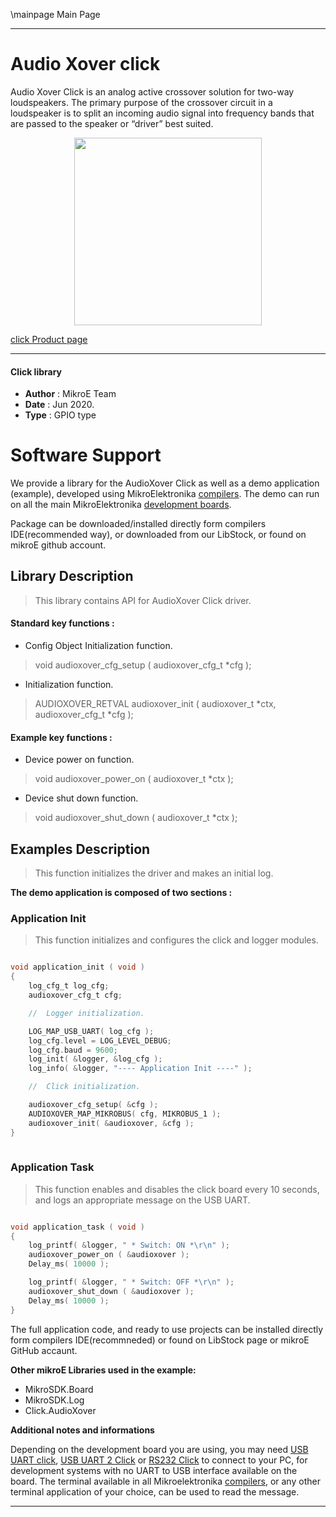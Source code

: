 \mainpage Main Page
 
---
# Audio Xover click

Audio Xover Click is an analog active crossover solution for two-way loudspeakers. The primary purpose of the crossover circuit in a loudspeaker is to split an incoming audio signal into frequency bands that are passed to the speaker or “driver” best suited.

<p align="center">
  <img src="https://download.mikroe.com/images/click_for_ide/audio_xover_click.png" height=300px>
</p>


[click Product page](https://www.mikroe.com/audio-xover-click)

---


#### Click library 

- **Author**        : MikroE Team
- **Date**          : Jun 2020.
- **Type**          : GPIO type


# Software Support

We provide a library for the AudioXover Click 
as well as a demo application (example), developed using MikroElektronika 
[compilers](https://shop.mikroe.com/compilers). 
The demo can run on all the main MikroElektronika [development boards](https://shop.mikroe.com/development-boards).

Package can be downloaded/installed directly form compilers IDE(recommended way), or downloaded from our LibStock, or found on mikroE github account. 

## Library Description

> This library contains API for AudioXover Click driver.

#### Standard key functions :

- Config Object Initialization function.
> void audioxover_cfg_setup ( audioxover_cfg_t *cfg ); 
 
- Initialization function.
> AUDIOXOVER_RETVAL audioxover_init ( audioxover_t *ctx, audioxover_cfg_t *cfg );

#### Example key functions :

- Device power on function.
> void audioxover_power_on ( audioxover_t *ctx );

- Device shut down function.
> void audioxover_shut_down ( audioxover_t *ctx );

## Examples Description

> This function initializes the driver and makes an initial log. 

**The demo application is composed of two sections :**

### Application Init 

> This function initializes and configures the click and logger modules. 

```c

void application_init ( void )
{
    log_cfg_t log_cfg;
    audioxover_cfg_t cfg;

    //  Logger initialization.

    LOG_MAP_USB_UART( log_cfg );
    log_cfg.level = LOG_LEVEL_DEBUG;
    log_cfg.baud = 9600;
    log_init( &logger, &log_cfg );
    log_info( &logger, "---- Application Init ----" );

    //  Click initialization.

    audioxover_cfg_setup( &cfg );
    AUDIOXOVER_MAP_MIKROBUS( cfg, MIKROBUS_1 );
    audioxover_init( &audioxover, &cfg );
}
  
```

### Application Task

> This function enables and disables the click board every 10 seconds, and logs an appropriate message on the USB UART.

```c

void application_task ( void )
{
    log_printf( &logger, " * Switch: ON *\r\n" );
    audioxover_power_on ( &audioxover );
    Delay_ms( 10000 );

    log_printf( &logger, " * Switch: OFF *\r\n" );
    audioxover_shut_down ( &audioxover );
    Delay_ms( 10000 );
}  

```

The full application code, and ready to use projects can be  installed directly form compilers IDE(recommneded) or found on LibStock page or mikroE GitHub accaunt.

**Other mikroE Libraries used in the example:** 

- MikroSDK.Board
- MikroSDK.Log
- Click.AudioXover

**Additional notes and informations**

Depending on the development board you are using, you may need 
[USB UART click](https://shop.mikroe.com/usb-uart-click), 
[USB UART 2 Click](https://shop.mikroe.com/usb-uart-2-click) or 
[RS232 Click](https://shop.mikroe.com/rs232-click) to connect to your PC, for 
development systems with no UART to USB interface available on the board. The 
terminal available in all Mikroelektronika 
[compilers](https://shop.mikroe.com/compilers), or any other terminal application 
of your choice, can be used to read the message.



---
